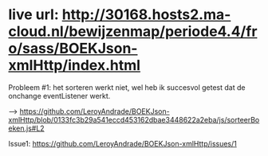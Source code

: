 # live url: http://30168.hosts2.ma-cloud.nl/bewijzenmap/periode4.4/fro/sass/BOEKJson-xmlHttp/index.html
Probleem #1: het sorteren werkt niet, wel heb ik succesvol getest dat de onchange eventListener werkt.

--> https://github.com/LeroyAndrade/BOEKJson-xmlHttp/blob/0133fc3b29a541eccd453162dbae3448622a2eba/js/sorteerBoeken.js#L2

Issue1: https://github.com/LeroyAndrade/BOEKJson-xmlHttp/issues/1
